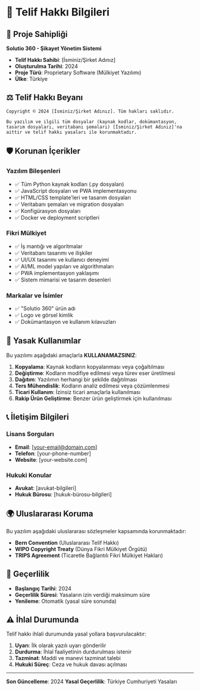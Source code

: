 # 📄 Telif Hakkı Bilgileri

## 🏢 Proje Sahipliği

**Solutio 360 - Şikayet Yönetim Sistemi**

- **Telif Hakkı Sahibi**: [İsminiz/Şirket Adınız]
- **Oluşturulma Tarihi**: 2024
- **Proje Türü**: Proprietary Software (Mülkiyet Yazılımı)
- **Ülke**: Türkiye

## ⚖️ Telif Hakkı Beyanı

```
Copyright © 2024 [İsminiz/Şirket Adınız]. Tüm hakları saklıdır.

Bu yazılım ve ilgili tüm dosyalar (kaynak kodlar, dokümantasyon, 
tasarım dosyaları, veritabanı şemaları) [İsminiz/Şirket Adınız]'na 
aittir ve telif hakkı yasaları ile korunmaktadır.
```

## 🛡️ Korunan İçerikler

### **Yazılım Bileşenleri**
- ✅ Tüm Python kaynak kodları (.py dosyaları)
- ✅ JavaScript dosyaları ve PWA implementasyonu
- ✅ HTML/CSS template'leri ve tasarım dosyaları
- ✅ Veritabanı şemaları ve migration dosyaları
- ✅ Konfigürasyon dosyaları
- ✅ Docker ve deployment scriptleri

### **Fikri Mülkiyet**
- ✅ İş mantığı ve algoritmalar
- ✅ Veritabanı tasarımı ve ilişkiler
- ✅ UI/UX tasarımı ve kullanıcı deneyimi
- ✅ AI/ML model yapıları ve algorithmaları
- ✅ PWA implementasyon yaklaşımı
- ✅ Sistem mimarisi ve tasarım desenleri

### **Markalar ve İsimler**
- ✅ "Solutio 360" ürün adı
- ✅ Logo ve görsel kimlik
- ✅ Dokümantasyon ve kullanım kılavuzları

## 🚫 Yasak Kullanımlar

Bu yazılımı aşağıdaki amaçlarla **KULLANAMAZSINIZ**:

1. **Kopyalama**: Kaynak kodların kopyalanması veya çoğaltılması
2. **Değiştirme**: Kodların modifiye edilmesi veya türev eser üretilmesi
3. **Dağıtım**: Yazılımın herhangi bir şekilde dağıtılması
4. **Ters Mühendislik**: Kodların analiz edilmesi veya çözümlenmesi
5. **Ticari Kullanım**: İzinsiz ticari amaçlarla kullanılması
6. **Rakip Ürün Geliştirme**: Benzer ürün geliştirmek için kullanılması

## 📞 İletişim Bilgileri

### **Lisans Sorguları**
- **Email**: [your-email@domain.com]
- **Telefon**: [your-phone-number]
- **Website**: [your-website.com]

### **Hukuki Konular**
- **Avukat**: [avukat-bilgileri]
- **Hukuk Bürosu**: [hukuk-bürosu-bilgileri]

## 🌍 Uluslararası Koruma

Bu yazılım aşağıdaki uluslararası sözleşmeler kapsamında korunmaktadır:

- **Bern Convention** (Uluslararası Telif Hakkı)
- **WIPO Copyright Treaty** (Dünya Fikri Mülkiyet Örgütü)
- **TRIPS Agreement** (Ticaretle Bağlantılı Fikri Mülkiyet Hakları)

## 📅 Geçerlilik

- **Başlangıç Tarihi**: 2024
- **Geçerlilik Süresi**: Yasaların izin verdiği maksimum süre
- **Yenileme**: Otomatik (yasal süre sonunda)

## ⚠️ İhlal Durumunda

Telif hakkı ihlali durumunda yasal yollara başvurulacaktır:

1. **Uyarı**: İlk olarak yazılı uyarı gönderilir
2. **Durdurma**: İhlal faaliyetinin durdurulması istenir
3. **Tazminat**: Maddi ve manevi tazminat talebi
4. **Hukuki Süreç**: Ceza ve hukuk davası açılması

---

**Son Güncelleme**: 2024
**Yasal Geçerlilik**: Türkiye Cumhuriyeti Yasaları 